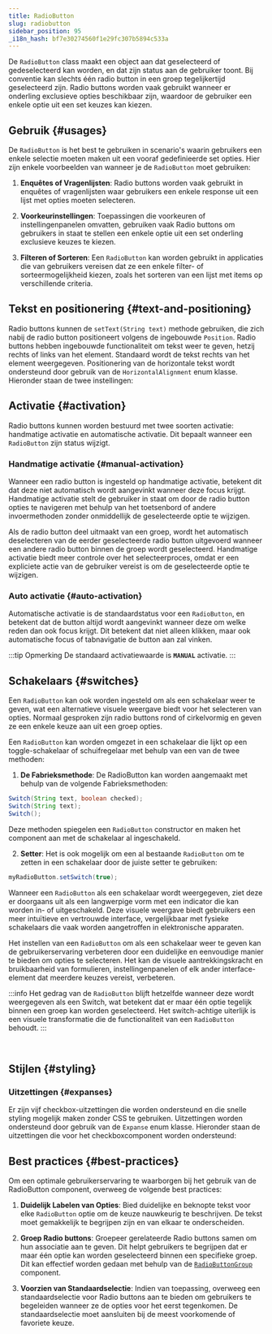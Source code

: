 ```yaml
---
title: RadioButton
slug: radiobutton
sidebar_position: 95
_i18n_hash: bf7e30274560f1e29fc307b5894c533a
---
```

<DocChip chip='shadow' />
<DocChip chip='name' label="dwc-radio" />
<DocChip chip='since' label='23.01' />
<JavadocLink type="foundation" location="com/webforj/component/optioninput/RadioButton" top='true'/>

De `RadioButton` class maakt een object aan dat geselecteerd of gedeselecteerd kan worden, en dat zijn status aan de gebruiker toont. Bij conventie kan slechts één radio button in een groep tegelijkertijd geselecteerd zijn. Radio buttons worden vaak gebruikt wanneer er onderling exclusieve opties beschikbaar zijn, waardoor de gebruiker een enkele optie uit een set keuzes kan kiezen.

<ComponentDemo 
path='/webforj/radiobuttongroup?' 
javaE='https://raw.githubusercontent.com/webforj/webforj-documentation/refs/heads/main/src/main/java/com/webforj/samples/views/radiobutton/RadioButtonGroupView.java'
height="200px"
/>

## Gebruik {#usages}

De `RadioButton` is het best te gebruiken in scenario's waarin gebruikers een enkele selectie moeten maken uit een vooraf gedefinieerde set opties. Hier zijn enkele voorbeelden van wanneer je de `RadioButton` moet gebruiken:

1. **Enquêtes of Vragenlijsten**: Radio buttons worden vaak gebruikt in enquêtes of vragenlijsten waar gebruikers een enkele response uit een lijst met opties moeten selecteren.

2. **Voorkeurinstellingen**: Toepassingen die voorkeuren of instellingenpanelen omvatten, gebruiken vaak Radio buttons om gebruikers in staat te stellen een enkele optie uit een set onderling exclusieve keuzes te kiezen.

3. **Filteren of Sorteren**: Een `RadioButton` kan worden gebruikt in applicaties die van gebruikers vereisen dat ze een enkele filter- of sorteermogelijkheid kiezen, zoals het sorteren van een lijst met items op verschillende criteria.

## Tekst en positionering {#text-and-positioning}

Radio buttons kunnen de ```setText(String text)``` methode gebruiken, die zich nabij de radio button positioneert volgens de ingebouwde `Position`. Radio buttons hebben ingebouwde functionaliteit om tekst weer te geven, hetzij rechts of links van het element. Standaard wordt de tekst rechts van het element weergegeven. Positionering van de horizontale tekst wordt ondersteund door gebruik van de `HorizontalAlignment` enum klasse. Hieronder staan de twee instellingen: <br/>

<ComponentDemo 
path='/webforj/radiobuttontext?' 
javaE='https://raw.githubusercontent.com/webforj/webforj-documentation/refs/heads/main/src/main/java/com/webforj/samples/views/radiobutton/RadioButtonTextView.java'
height="120px"
/>

## Activatie {#activation}

Radio buttons kunnen worden bestuurd met twee soorten activatie: handmatige activatie en automatische activatie. Dit bepaalt wanneer een `RadioButton` zijn status wijzigt.

<ComponentDemo 
path='/webforj/radiobuttonactivation?' 
javaE='https://raw.githubusercontent.com/webforj/webforj-documentation/refs/heads/main/src/main/java/com/webforj/samples/views/radiobutton/RadioButtonActivationView.java'
height="175px"
/>

### Handmatige activatie {#manual-activation}

Wanneer een radio button is ingesteld op handmatige activatie, betekent dit dat deze niet automatisch wordt aangevinkt wanneer deze focus krijgt. Handmatige activatie stelt de gebruiker in staat om door de radio button opties te navigeren met behulp van het toetsenbord of andere invoermethoden zonder onmiddellijk de geselecteerde optie te wijzigen.

Als de radio button deel uitmaakt van een groep, wordt het automatisch deselecteren van de eerder geselecteerde radio button uitgevoerd wanneer een andere radio button binnen de groep wordt geselecteerd. Handmatige activatie biedt meer controle over het selecteerproces, omdat er een expliciete actie van de gebruiker vereist is om de geselecteerde optie te wijzigen.

### Auto activatie {#auto-activation}

Automatische activatie is de standaardstatus voor een `RadioButton`, en betekent dat de button altijd wordt aangevinkt wanneer deze om welke reden dan ook focus krijgt. Dit betekent dat niet alleen klikken, maar ook automatische focus of tabnavigatie de button aan zal vinken.

:::tip Opmerking
De standaard activatiewaarde is **`MANUAL`** activatie.
:::

## Schakelaars {#switches}

Een `RadioButton` kan ook worden ingesteld om als een schakelaar weer te geven, wat een alternatieve visuele weergave biedt voor het selecteren van opties. Normaal gesproken zijn radio buttons rond of cirkelvormig en geven ze een enkele keuze aan uit een groep opties.

<ComponentDemo 
path='/webforj/radiobuttonswitch?' 
javaE='https://raw.githubusercontent.com/webforj/webforj-documentation/refs/heads/main/src/main/java/com/webforj/samples/views/radiobutton/RadioButtonSwitchView.java'
height="120px"
/>

Een `RadioButton` kan worden omgezet in een schakelaar die lijkt op een toggle-schakelaar of schuifregelaar met behulp van een van de twee methoden:

1. **De Fabrieksmethode**: De RadioButton kan worden aangemaakt met behulp van de volgende Fabrieksmethoden:

```java
Switch(String text, boolean checked);
Switch(String text);
Switch();
```

Deze methoden spiegelen een `RadioButton` constructor en maken het component aan met de schakelaar al ingeschakeld.

2. **Setter**: Het is ook mogelijk om een al bestaande `RadioButton` om te zetten in een schakelaar door de juiste setter te gebruiken:

```java
myRadioButton.setSwitch(true);
```

Wanneer een `RadioButton` als een schakelaar wordt weergegeven, ziet deze er doorgaans uit als een langwerpige vorm met een indicator die kan worden in- of uitgeschakeld. Deze visuele weergave biedt gebruikers een meer intuïtieve en vertrouwde interface, vergelijkbaar met fysieke schakelaars die vaak worden aangetroffen in elektronische apparaten.

Het instellen van een `RadioButton` om als een schakelaar weer te geven kan de gebruikerservaring verbeteren door een duidelijke en eenvoudige manier te bieden om opties te selecteren. Het kan de visuele aantrekkingskracht en bruikbaarheid van formulieren, instellingenpanelen of elk ander interface-element dat meerdere keuzes vereist, verbeteren.

:::info
Het gedrag van de `RadioButton` blijft hetzelfde wanneer deze wordt weergegeven als een Switch, wat betekent dat er maar één optie tegelijk binnen een groep kan worden geselecteerd. Het switch-achtige uiterlijk is een visuele transformatie die de functionaliteit van een `RadioButton` behoudt.
:::

<br/>

## Stijlen {#styling}

### Uitzettingen {#expanses}
Er zijn vijf checkbox-uitzettingen die worden ondersteund en die snelle styling mogelijk maken zonder CSS te gebruiken. Uitzettingen worden ondersteund door gebruik van de `Expanse` enum klasse. Hieronder staan de uitzettingen die voor het checkboxcomponent worden ondersteund: <br/>

<TableBuilder name="RadioButton" />

## Best practices {#best-practices}

Om een optimale gebruikerservaring te waarborgen bij het gebruik van de RadioButton component, overweeg de volgende best practices:

1. **Duidelijk Labelen van Opties**: Bied duidelijke en beknopte tekst voor elke `RadioButton` optie om de keuze nauwkeurig te beschrijven. De tekst moet gemakkelijk te begrijpen zijn en van elkaar te onderscheiden.

2. **Groep Radio buttons**: Groepeer gerelateerde Radio buttons samen om hun associatie aan te geven. Dit helpt gebruikers te begrijpen dat er maar één optie kan worden geselecteerd binnen een specifieke groep. Dit kan effectief worden gedaan met behulp van de [`RadioButtonGroup`](/docs/components/radiobuttongroup) component.

3. **Voorzien van Standaardselectie**: Indien van toepassing, overweeg een standaardselectie voor Radio buttons aan te bieden om gebruikers te begeleiden wanneer ze de opties voor het eerst tegenkomen. De standaardselectie moet aansluiten bij de meest voorkomende of favoriete keuze.
